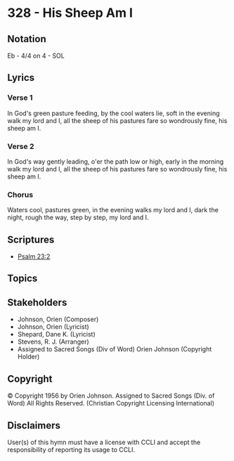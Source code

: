 # 328 - His Sheep Am I

## Notation

Eb - 4/4 on 4 - SOL

## Lyrics

### Verse 1

In God's green pasture feeding, by the cool waters lie, soft in the evening walk my lord and I, all the sheep of his pastures fare so wondrously fine, his sheep am I.

### Verse 2

In God's way gently leading, o'er the path low or high, early in the morning walk my lord and I, all the sheep of his pastures fare so wondrously fine, his sheep am I.

### Chorus

Waters cool, pastures green, in the evening walks my lord and I, dark the night, rough the way, step by step, my lord and I.


## Scriptures

- [Psalm 23:2](https://www.biblegateway.com/passage/?search=Psalm%2023%3A2)

## Topics


## Stakeholders

- Johnson, Orien (Composer)
- Johnson, Orien (Lyricist)
- Shepard, Dane K. (Lyricist)
- Stevens, R. J. (Arranger)
- Assigned to Sacred Songs (Div of Word) Orien Johnson (Copyright Holder)

## Copyright

© Copyright 1956 by Orien Johnson. Assigned to Sacred Songs (Div. of Word) All Rights Reserved.
(Christian Copyright Licensing International)

## Disclaimers

User(s) of this hymn must have a license with CCLI and accept the responsibility of reporting its usage to CCLI.

